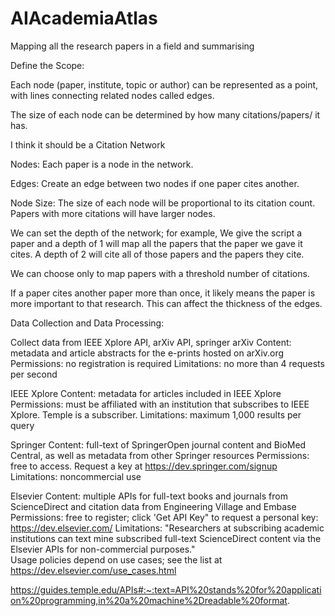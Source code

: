 # AIAcademiaAtlas
Mapping all the research papers in a field and summarising

Define the Scope:

Each node (paper, institute, topic or author) can be represented as a point, with lines connecting related nodes called edges.

The size of each node can be determined by how many citations/papers/ it has.

I think it should be a Citation Network

Nodes: Each paper is a node in the network.

Edges: Create an edge between two nodes if one paper cites another.

Node Size: The size of each node will be proportional to its citation count. Papers with more citations will have larger nodes.

We can set the depth of the network; for example, We give the script a paper and a depth of 1 will map all the papers that the paper we gave it cites. A depth of 2 will cite all of those papers and the papers they cite.

We can choose only to map papers with a threshold number of citations.

If a paper cites another paper more than once, it likely means the paper is more important to that research. This can affect the thickness of the edges.

Data Collection and Data Processing:

Collect data from IEEE Xplore API, arXiv API, springer
arXiv
Content: metadata and article abstracts for the e-prints hosted on arXiv.org
Permissions: no registration is required
Limitations: no more than 4 requests per second

IEEE Xplore
Content: metadata for articles included in IEEE Xplore
Permissions: must be affiliated with an institution that subscribes to IEEE Xplore. Temple is a subscriber.
Limitations: maximum 1,000 results per query

Springer
Content: full-text of SpringerOpen journal content and BioMed Central, as well as metadata from other Springer resources
Permissions: free to access. Request a key at https://dev.springer.com/signup
Limitations: noncommercial use

Elsevier
Content: multiple APIs for full-text books and journals from ScienceDirect and citation data from Engineering Village and Embase
Permissions: free to register; click 'Get API Key" to request a personal key: https://dev.elsevier.com/
Limitations: "Researchers at subscribing academic institutions can text mine subscribed full-text ScienceDirect content via the Elsevier APIs for non-commercial purposes."   
Usage policies depend on use cases; see the list at https://dev.elsevier.com/use_cases.html

https://guides.temple.edu/APIs#:~:text=API%20stands%20for%20application%20programming,in%20a%20machine%2Dreadable%20format. 

